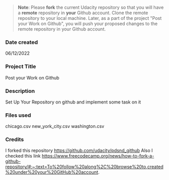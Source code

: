 >**Note**: Please **fork** the current Udacity repository so that you will have a **remote** repository in **your** Github account. Clone the remote repository to your local machine. Later, as a part of the project "Post your Work on Github", you will push your proposed changes to the remote repository in your Github account.

### Date created
06/12/2022

### Project Title
Post your Work on Github

### Description
Set Up Your Repository on github and implement some task on it

### Files used
chicago.csv
new_york_city.csv
washington.csv

### Credits
I forked this repository https://github.com/udacity/pdsnd_github
Also I checked this link https://www.freecodecamp.org/news/how-to-fork-a-github-repository/#:~:text=To%20follow%20along%2C%20browse%20to,created%20under%20your%20GitHub%20account.


